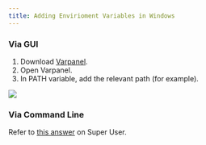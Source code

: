 ```yaml
---
title: Adding Envirioment Variables in Windows
---
```

### Via GUI

1.  Download <a href='http://implbits.com/products/varpanel/' target='_blank' rel='nofollow'>Varpanel</a>.
2.  Open Varpanel.
3.  In PATH variable, add the relevant path (for example).

![](//discourse-user-assets.s3.amazonaws.com/original/2X/2/2ba273241acdbf4164bae20216c975d0e2ceff08.gif)

### Via Command Line

Refer to <a href='http://superuser.com/a/284351/275797' target='_blank' rel='nofollow'>this answer</a> on Super User.